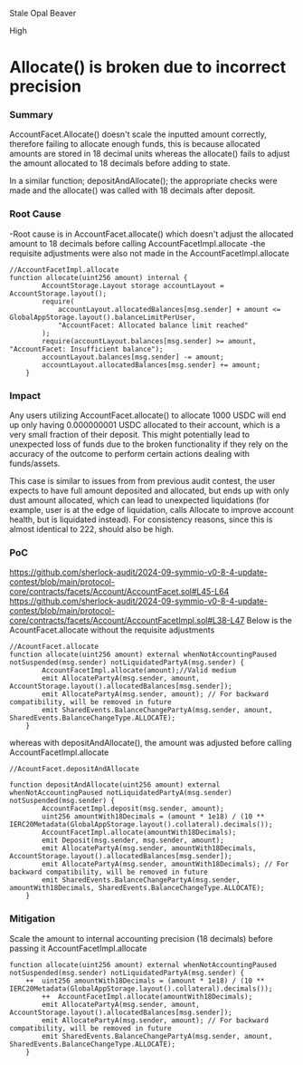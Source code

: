 Stale Opal Beaver

High

# Allocate() is broken due to incorrect precision

### Summary

AccountFacet.Allocate() doesn't scale the inputted amount correctly, therefore failing to allocate enough funds, this is because allocated amounts are stored in 18 decimal units whereas the allocate() fails to adjust the amount allocated to 18 decimals before adding to state.

In a similar function;  depositAndAllocate(); the appropriate checks were made and the allocate() was called with 18 decimals after deposit.

### Root Cause

-Root cause is in AccountFacet.allocate() which doesn't adjust the allocated amount to 18 decimals before calling AccountFacetImpl.allocate
-the requisite adjustments were also not made in the AccountFacetImpl.allocate
```solidity
//AccountFacetImpl.allocate
function allocate(uint256 amount) internal {
		AccountStorage.Layout storage accountLayout = AccountStorage.layout();
		require(
			accountLayout.allocatedBalances[msg.sender] + amount <= GlobalAppStorage.layout().balanceLimitPerUser,
			"AccountFacet: Allocated balance limit reached"
		);
		require(accountLayout.balances[msg.sender] >= amount, "AccountFacet: Insufficient balance");
		accountLayout.balances[msg.sender] -= amount;
		accountLayout.allocatedBalances[msg.sender] += amount;
	}
```


### Impact

Any users utilizing AccountFacet.allocate() to allocate 1000 USDC will end up only having 0.000000001 USDC allocated to their account, which is a very small fraction of their deposit. This might potentially lead to unexpected loss of funds due to the broken functionality if they rely on the accuracy of the outcome to perform certain actions dealing with funds/assets.

This case is similar to issues from from previous audit contest, the user expects to have full amount deposited and allocated, but ends up with only dust amount allocated, which can lead to unexpected liquidations (for example, user is at the edge of liquidation, calls Allocate to improve account health, but is liquidated instead). For consistency reasons, since this is almost identical to 222, should also be high.

### PoC
https://github.com/sherlock-audit/2024-09-symmio-v0-8-4-update-contest/blob/main/protocol-core/contracts/facets/Account/AccountFacet.sol#L45-L64
https://github.com/sherlock-audit/2024-09-symmio-v0-8-4-update-contest/blob/main/protocol-core/contracts/facets/Account/AccountFacetImpl.sol#L38-L47
Below is the AcountFacet.allocate without the requisite adjustments
```solidity
//AcountFacet.allocate
function allocate(uint256 amount) external whenNotAccountingPaused notSuspended(msg.sender) notLiquidatedPartyA(msg.sender) {
		AccountFacetImpl.allocate(amount);//Valid medium
		emit AllocatePartyA(msg.sender, amount, AccountStorage.layout().allocatedBalances[msg.sender]);
		emit AllocatePartyA(msg.sender, amount); // For backward compatibility, will be removed in future
		emit SharedEvents.BalanceChangePartyA(msg.sender, amount, SharedEvents.BalanceChangeType.ALLOCATE);
	}
```
whereas with depositAndAllocate(), the amount was adjusted before calling AccountFacetImpl.allocate
```solidity
//AcountFacet.depositAndAllocate

function depositAndAllocate(uint256 amount) external whenNotAccountingPaused notLiquidatedPartyA(msg.sender) notSuspended(msg.sender) {
		AccountFacetImpl.deposit(msg.sender, amount);
		uint256 amountWith18Decimals = (amount * 1e18) / (10 ** IERC20Metadata(GlobalAppStorage.layout().collateral).decimals());
		AccountFacetImpl.allocate(amountWith18Decimals);
		emit Deposit(msg.sender, msg.sender, amount);
		emit AllocatePartyA(msg.sender, amountWith18Decimals, AccountStorage.layout().allocatedBalances[msg.sender]);
		emit AllocatePartyA(msg.sender, amountWith18Decimals); // For backward compatibility, will be removed in future
		emit SharedEvents.BalanceChangePartyA(msg.sender, amountWith18Decimals, SharedEvents.BalanceChangeType.ALLOCATE);
	}
```
### Mitigation

Scale the amount to internal accounting precision (18 decimals) before passing it AccountFacetImpl.allocate
```solidity
function allocate(uint256 amount) external whenNotAccountingPaused notSuspended(msg.sender) notLiquidatedPartyA(msg.sender) {
	++	uint256 amountWith18Decimals = (amount * 1e18) / (10 ** IERC20Metadata(GlobalAppStorage.layout().collateral).decimals());
        ++	AccountFacetImpl.allocate(amountWith18Decimals);
		emit AllocatePartyA(msg.sender, amount, AccountStorage.layout().allocatedBalances[msg.sender]);
		emit AllocatePartyA(msg.sender, amount); // For backward compatibility, will be removed in future
		emit SharedEvents.BalanceChangePartyA(msg.sender, amount, SharedEvents.BalanceChangeType.ALLOCATE);
	}
```
